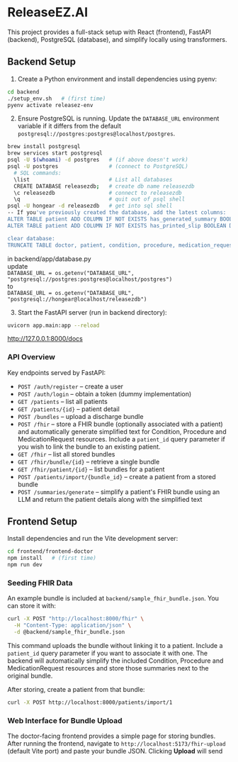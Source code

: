 # ReleaseEZ.AI 

This project provides a full-stack setup with React (frontend), FastAPI (backend), PostgreSQL (database), and simplify locally using transformers.

## Backend Setup

1. Create a Python environment and install dependencies using pyenv:

```bash
cd backend
./setup_env.sh   # (first time)
pyenv activate releasez-env
```

2. Ensure PostgreSQL is running. Update the `DATABASE_URL` environment variable if it differs from the default `postgresql://postgres:postgres@localhost/postgres`.
```bash
brew install postgresql
brew services start postgresql
psql -U $(whoami) -d postgres   # (if above doesn't work)
psql -U postgres                # (connect to PostgreSQL)
  # SQL commands:
  \list                         # List all databases
  CREATE DATABASE releasezdb;   # create db name releasezdb
  \c releasezdb                 # connect to releasezdb
  \q                            # quit out of psql shell
psql -U hongear -d releasezdb   # get into sql shell
-- If you've previously created the database, add the latest columns:
ALTER TABLE patient ADD COLUMN IF NOT EXISTS has_generated_summary BOOLEAN DEFAULT FALSE;
ALTER TABLE patient ADD COLUMN IF NOT EXISTS has_printed_slip BOOLEAN DEFAULT FALSE;

clear database:
TRUNCATE TABLE doctor, patient, condition, procedure, medication_request, appointment, careplan, patient_pin RESTART IDENTITY CASCADE;
```
in backend/app/database.py  
update  
`DATABASE_URL = os.getenv("DATABASE_URL", "postgresql://postgres:postgres@localhost/postgres")`  
to  
`DATABASE_URL = os.getenv("DATABASE_URL", "postgresql://hongear@localhost/releasezdb")`



3. Start the FastAPI server (run in backend directory):

```bash
uvicorn app.main:app --reload
```
http://127.0.0.1:8000/docs

### API Overview

Key endpoints served by FastAPI:

* `POST /auth/register` – create a user
* `POST /auth/login` – obtain a token (dummy implementation)
* `GET /patients` – list all patients
* `GET /patients/{id}` – patient detail
* `POST /bundles` – upload a discharge bundle
* `POST /fhir` – store a FHIR bundle (optionally associated with a patient) and
  automatically generate simplified text for Condition, Procedure and
  MedicationRequest resources. Include a `patient_id` query parameter if you wish
  to link the bundle to an existing patient.
* `GET /fhir` – list all stored bundles
* `GET /fhir/bundle/{id}` – retrieve a single bundle
* `GET /fhir/patient/{id}` – list bundles for a patient
* `POST /patients/import/{bundle_id}` – create a patient from a stored bundle
* `POST /summaries/generate` – simplify a patient's FHIR bundle using an LLM and
  return the patient details along with the simplified text

## Frontend Setup

Install dependencies and run the Vite development server:

```bash
cd frontend/frontend-doctor
npm install   # (first time)
npm run dev
```

### Seeding FHIR Data

An example bundle is included at `backend/sample_fhir_bundle.json`. You can store
it with:

```bash
curl -X POST "http://localhost:8000/fhir" \
  -H "Content-Type: application/json" \
  -d @backend/sample_fhir_bundle.json
```
This command uploads the bundle without linking it to a patient. Include a
`patient_id` query parameter if you want to associate it with one.
The backend will automatically simplify the included Condition, Procedure and
MedicationRequest resources and store those summaries next to the original
bundle.

After storing, create a patient from that bundle:

```bash
curl -X POST http://localhost:8000/patients/import/1
```

### Web Interface for Bundle Upload

The doctor-facing frontend provides a simple page for storing bundles. After running the frontend, navigate to `http://localhost:5173/fhir-upload` (default Vite port) and paste your bundle JSON. Clicking **Upload** will send
